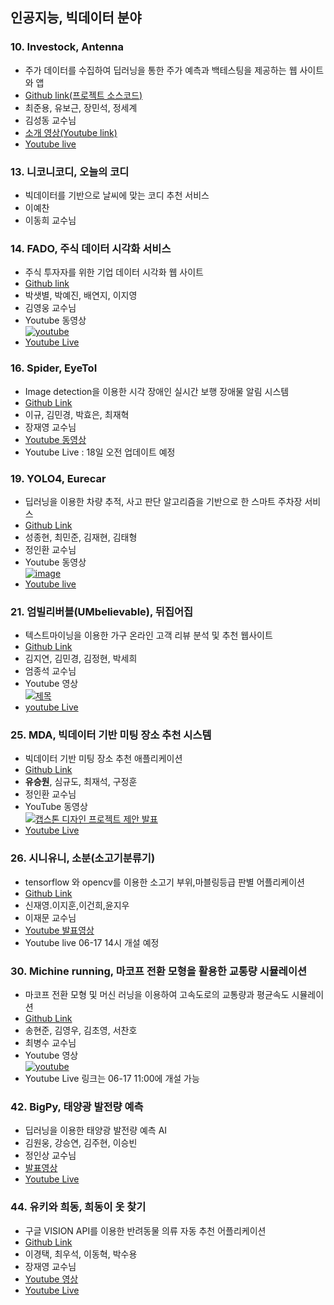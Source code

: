 ## 인공지능, 빅데이터 분야

### 10. Investock, Antenna
- 주가 데이터를 수집하여 딥러닝을 통한 주가 예측과 백테스팅을 제공하는 웹 사이트와 앱
- [Github link(프로젝트 소스코드)](https://github.com/hansung-capstone-investock/antenna_Server)
- 최준용, 유보근, 장민석, 정세계
- 김성동 교수님
- [소개 영상(Youtube link)](https://youtu.be/z3d9mpc3R3M?t=0s)
- [Youtube live](https://youtu.be/2hexRQMiLVE)

### 13. 니코니코디, 오늘의 코디
- 빅데이터를 기반으로 날씨에 맞는 코디 추천 서비스
- 이예찬
- 이동희 교수님

### 14. FADO, 주식 데이터 시각화 서비스
- 주식 투자자를 위한 기업 데이터 시각화 웹 사이트
- [Github link](https://github.com/TEAM-FADO)
- 박샛별, 박예진, 배연지, 이지영
- 김영웅 교수님
- Youtube 동영상 <br/>
 [![youtube](https://img.youtube.com/vi/8RY9T0TfvYc/0.jpg)](https://www.youtube.com/watch?v=8RY9T0TfvYc)
- [Youtube Live](https://youtu.be/4sIQwXmi82I)

### 16. Spider, EyeToI
- Image detection을 이용한 시각 장애인 실시간 보행 장애물 알림 시스템
- [Github Link](https://github.com/tagynedlrb/EyeToI)
- 이규, 김민경, 박효은, 최재혁
- 장재영 교수님
- [Youtube 동영상](https://youtu.be/VzkE5KsiIgg)
- Youtube Live : 18일 오전 업데이트 예정

### 19. YOLO4, Eurecar
- 딥러닝을 이용한 차량 추적, 사고 판단 알고리즘을 기반으로 한 스마트 주차장 서비스
- [Github Link](https://github.com/sjh50200/capstone.git)
- 성종현, 최민준, 김재현, 김태형
- 정인환 교수님
- Youtube 동영상<br/>
 [![image](https://user-images.githubusercontent.com/68458245/122097516-bbe23d00-ce4a-11eb-815c-2542e6bb7900.png)](https://www.youtube.com/watch?v=makJdGuZ-TE)
 - [Youtube live](https://youtu.be/MTIj9iVW180)

### 21. 엄빌리버블(UMbelievable), 뒤집어집
- 텍스트마이닝을 이용한 가구 온라인 고객 리뷰 분석 및 추천 웹사이트 
- [Github Link](https://github.com/Umbelievable)
- 김지연, 김민경, 김정현, 박세희
- 엄종석 교수님
- Youtube 영상<br/>
 [![제목](https://img.youtube.com/vi/KlfTK82cCS8/0.jpg)](https://www.youtube.com/watch?v=KlfTK82cCS8)
- [youtube Live](https://youtu.be/4r-xQECziWk)

### 25. MDA, 빅데이터 기반 미팅 장소 추천 시스템	
- 빅데이터 기반 미팅 장소 추천 애플리케이션
- [Github Link](https://github.com/Capstone-Medium-Distance-App)
- **유승원**, 심규도, 최재석, 구정훈
- 정인환 교수님
- YouTube 동영상 <br>
[![캡스톤 디자인 프로젝트 제안 발표](https://img.youtube.com/vi/qxeK36ShfQE/0.jpg)](https://www.youtube.com/watch?v=qxeK36ShfQE)
- [Youtube Live](https://youtu.be/QT1ktNucRK0)

### 26. 시니유니, 소분(소고기분류기)
- tensorflow 와 opencv를 이용한 소고기 부위,마블링등급 판별 어플리케이션
- [Github Link](https://github.com/Shinjaeyoung97/BeefClassifier)
- 신재영.이지훈,이건희,윤지우
- 이재문 교수님
- [Youtube 발표영상](https://www.youtube.com/watch?v=4TQKlZGaN44)
- Youtube live 06-17 14시 개설 예정

### 30. Michine running, 마코프 전환 모형을 활용한 교통량 시뮬레이션
- 마코프 전환 모형 및 머신 러닝을 이용하여 고속도로의 교통량과 평균속도 시뮬레이션
- [Github Link](https://github.com/laerl123/Michine_Learning_Capstone)
- 송현준, 김영우, 김초영, 서찬호
- 최병수 교수님
- Youtube 영상 <br/>
   [![youtube](https://img.youtube.com/vi/gs-AEdxMe18/0.jpg)](https://www.youtube.com/watch?v=gs-AEdxMe18)
- Youtube Live 링크는 06-17 11:00에 개설 가능

### 42. BigPy, 태양광 발전량 예측
- 딥러닝을 이용한 태양광 발전량 예측 AI
- 김원웅, 강승연, 김주현, 이승빈
- 정인상 교수님
- [발표영상](https://youtu.be/T5jMIs_stw4)
- [Youtube Live](https://youtu.be/MizNm6T9PuE)

### 44. 유키와 희동, 희동이 옷 찾기
- 구글 VISION API를 이용한 반려동물 의류 자동 추천 어플리케이션
- [Github Link](https://github.com/parksy0109/FindingDogClothes/releases/tag/v0.1)
- 이경택, 최우석, 이동혁, 박수용
- 장재영 교수님
- [Youtube 영상](https://youtu.be/dG0AUD68SXM)
- [Youtube Live](https://www.youtube.com/watch?v=F2VaeIvIj4A)
